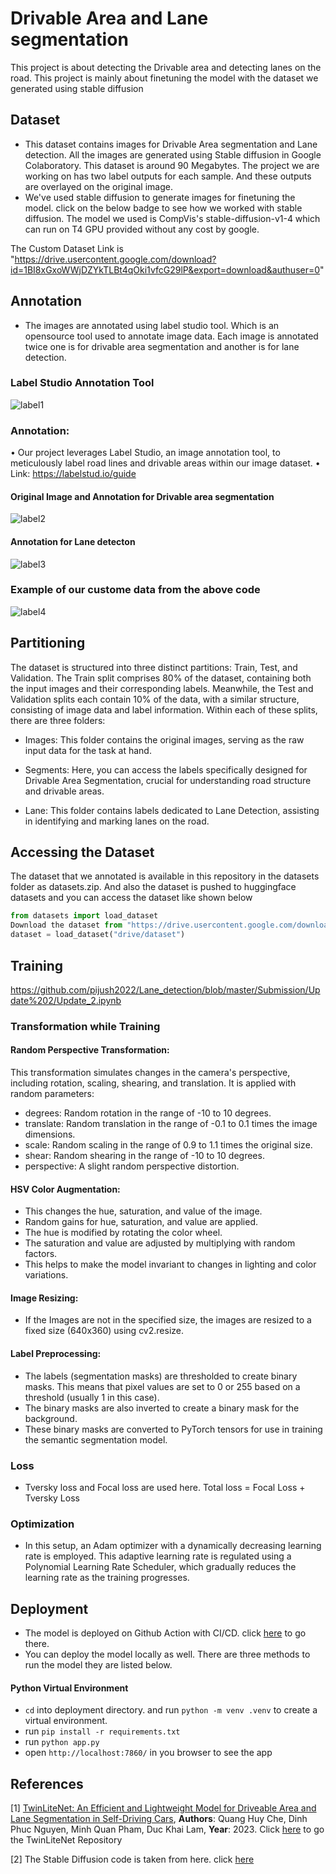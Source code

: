 # Drivable Area and Lane segmentation

This project is about detecting the Drivable area and detecting lanes on the road. This project is mainly about finetuning the model with the dataset we generated using stable diffusion

## Dataset

- This dataset contains images for Drivable Area segmentation and Lane detection. All the images are generated using Stable diffusion in Google Colaboratory. This dataset is around 90 Megabytes. The project we are working on has two label outputs for each sample. And these outputs are overlayed on the original image.
- We've used stable diffusion to generate images for finetuning the model. click on the below badge to see how we worked with stable diffusion. The model we used is CompVis's stable-diffusion-v1-4 which can run on T4 GPU provided without any cost by google.

The Custom Dataset Link is "https://drive.usercontent.google.com/download?id=1BI8xGxoWWjDZYkTLBt4qOki1vfcG29lP&export=download&authuser=0" 

## Annotation

- The images are annotated using label studio tool. Which is an opensource tool used to annotate image data. Each image is annotated twice one is for drivable area segmentation and another is for lane detection.

### Label Studio Annotation Tool


![label1](https://github.com/pijush2022/Lane_detection/assets/104580397/3cc4d73e-f86c-4557-85ca-e99ff64b9ea3)

### Annotation:
• Our project leverages Label Studio, an image annotation tool, to meticulously label road lines and drivable areas within our image dataset.
• Link: https://labelstud.io/guide

#### Original Image and Annotation for Drivable area segmentation


![label2](https://github.com/pijush2022/Lane_detection/assets/104580397/83967bd9-4f76-4310-909f-9e6afb961698)

#### Annotation for Lane detecton


![label3](https://github.com/pijush2022/Lane_detection/assets/104580397/11bf1be4-102f-4273-abf7-99354da0bd78)

### Example of our custome data from the above code

![label4](https://github.com/pijush2022/Lane_detection/assets/104580397/8b60e5a9-efa8-4a9b-a983-8a5493c63eb3)


## Partitioning

The dataset is structured into three distinct partitions: Train, Test, and Validation. The Train split comprises 80% of the dataset, containing both the input images and their corresponding labels. Meanwhile, the Test and Validation splits each contain 10% of the data, with a similar structure, consisting of image data and label information.
Within each of these splits, there are three folders:

- Images: This folder contains the original images, serving as the raw input data for the task at hand.

- Segments: Here, you can access the labels specifically designed for Drivable Area Segmentation, crucial for understanding road structure and drivable areas.

- Lane: This folder contains labels dedicated to Lane Detection, assisting in identifying and marking lanes on the road.

## Accessing the Dataset

The dataset that we annotated is available in this repository in the datasets folder as datasets.zip. And also the dataset is pushed to huggingface datasets and you can access the dataset like shown below



```python
from datasets import load_dataset
Download the dataset from "https://drive.usercontent.google.com/download?id=1BI8xGxoWWjDZYkTLBt4qOki1vfcG29lP&export=download&authuser=0"
dataset = load_dataset("drive/dataset")
```


## Training
https://github.com/pijush2022/Lane_detection/blob/master/Submission/Update%202/Update_2.ipynb

### Transformation while Training

#### Random Perspective Transformation:
This transformation simulates changes in the camera's perspective, including rotation, scaling, shearing, and translation. It is applied with random parameters:

  - degrees: Random rotation in the range of -10 to 10 degrees.
  - translate: Random translation in the range of -0.1 to 0.1 times the image dimensions.
  - scale: Random scaling in the range of 0.9 to 1.1 times the original size.
  - shear: Random shearing in the range of -10 to 10 degrees.
  - perspective: A slight random perspective distortion.
  
#### HSV Color Augmentation:
  
  - This changes the hue, saturation, and value of the image.
  - Random gains for hue, saturation, and value are applied.
  - The hue is modified by rotating the color wheel.
  - The saturation and value are adjusted by multiplying with random factors.
  - This helps to make the model invariant to changes in lighting and color variations.
  
#### Image Resizing:

  - If the Images are not in the specified size, the images are resized to a fixed size (640x360) using cv2.resize.
  
#### Label Preprocessing:
  
  - The labels (segmentation masks) are thresholded to create binary masks. This means that pixel values are set to 0 or 255 based on a threshold (usually 1 in this case).
  - The binary masks are also inverted to create a binary mask for the background.
  - These binary masks are converted to PyTorch tensors for use in training the semantic segmentation model.

### Loss

- Tversky loss and Focal loss are used here. Total loss = Focal Loss + Tversky Loss

### Optimization

- In this setup, an Adam optimizer with a dynamically decreasing learning rate is employed. This adaptive learning rate is regulated using a Polynomial Learning Rate Scheduler, which gradually reduces the learning rate as the training progresses.

## Deployment

- The model is deployed on Github Action with CI/CD. click [here](https://github.com/pijush2022/Lane_detection.git) to go there.
- You can deploy the model locally as well. There are three methods to run the model they are listed below.
  

#### Python Virtual Environment
- `cd` into deployment directory. and run `python -m venv .venv` to create a virtual environment.
- run `pip install -r requirements.txt`
- run `python app.py`
- open `http://localhost:7860/` in you browser to see the app

## References

[1] [TwinLiteNet: An Efficient and Lightweight Model for Driveable Area and Lane Segmentation in Self-Driving Cars](https://arxiv.org/abs/2307.10705), **Authors**: Quang Huy Che, Dinh Phuc Nguyen, Minh Quan Pham, Duc Khai Lam, **Year**: 2023. Click [here](https://github.com/chequanghuy/TwinLiteNet) to go the TwinLiteNet Repository

[2] The Stable Diffusion code is taken from here. click [here](https://colab.research.google.com/github/huggingface/notebooks/blob/main/diffusers/stable_diffusion.ipynb)
